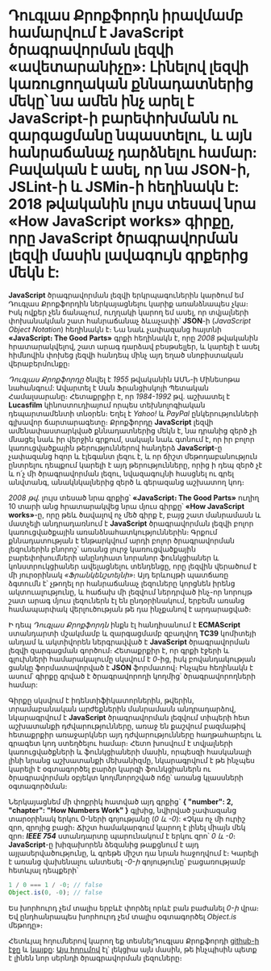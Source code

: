 # Դուգլաս Քրոքֆորդն իրավմամբ համարվում է JavaScript ծրագրավորման լեզվի «ավետարանիչը»: Լինելով լեզվի կառուցողական քննադատներից մեկը՝ նա ամեն ինչ արել է JavaScript-ի բարեփոխմանն ու զարգացմանը նպաստելու, և այն հանրաճանաչ դարձնելու համար: Բավական է ասել, որ նա JSON-ի, JSLint-ի և JSMin-ի հեղինակն է: 2018 թվականին լույս տեսավ նրա «How JavaScript works» գիրքը, որը JavaScript ծրագրավորման լեզվի մասին լավագույն գրքերից մեկն է:

**JavaScript** ծրագրավորման լեզվի երկրպագուներին կարծում եմ Դուգլաս Քրոքֆորդին ներկայացնելու կարիք առանձնապես չկա։ Իսկ ովքեր չեն ճանաչում, ուղղակի կարող եմ ասել, որ տվյալների փոխանակման շատ հանրաճանաչ ձևաչափի՝ **JSON**-ի (_JavaScript Object Notation_) հեղինակն է։ Նա նաև չափազանց հայտնի **«JavaScript։ The Good Parts»** գրքի հեղինակն է, որը _2008_ թվականին հրատարակվելով, շատ արագ դարձավ բեսթսելլեր, և կարելի է ասել հիմնովին փոխեց լեզվի հանդեպ մինչ այդ եղած սնոբիստական վերաբերմունքը։

_Դուգլաս Քրոքֆորդը_ ծնվել է _1955_ թվականին ԱՄՆ-ի Մինեսոթա նահանգում: Ավարտել է Սան Ֆրանցիսկոյի Պետական Համալսարանը։ Հետաքրքիր է, որ _1984-1992_ թվ․ աշխատել է **Lucasfilm** կինոստուդիայում որպես տեխնոլոգիական դեպարտամենտի տնօրեն։ Եղել է _Yahoo!_ և _PayPal_ ընկերությունների գլխավոր ճարտարագետը։ Քրոքֆորդը **JavaScript** լեզվի ամենափաստարկված քննադատներից մեկն է, նա դրանից զերծ չի մնացել նաև իր վերջին գրքում, սակայն նաև գտնում է, որ իր բոլոր կառուցվածքային թերություններով հանդերձ **JavaScript**-ը չափազանց հզոր և էլեգանտ լեզու է, և որ ճիշտ մեթոդաբանություն ընտրելու դեպքում կարելի է այդ թերությունները, որից ի դեպ զերծ չէ և ո՛չ մի ծրագրավորման լեզու, նվազագույնի հասցնել ու գրել անվտանգ, անակնկալներից զերծ և գերազանց աշխատող կոդ։

_2008 թվ․_ լույս տեսած նրա գրքից՝ **«JavaScript։ The Good Parts»** ուղիղ 10 տարի անց հրատարակվեց նրա մյուս գիրքը՝ **«How JavaScript works»**-ը, որը թեև ծավալով ոչ մեծ գիրք է, բայց շատ մանրամասն և մատչելի անդրադառնում է **JavaScript** ծրագրավորման լեզվի բոլոր կառուցվածքային առանձնահատկություններին։ Գրքում քննադատության է ենթարկվում արդի բոլոր ծրագրավորման լեզուներին բնորոշ՝ առանց լուրջ կառուցվածքային բարեփոխումների անընդհատ նորանոր ֆունկցիաներ և կոնստրուկցիաներ ավելացնելու տենդենցը, որը լեզվին վերածում է մի յուրօրինակ _«Ֆրանկենշտեյնի»_։ Այդ երևույթի պատճառը ձգտումն է՝ չթողել որ հանրաճանաչ լեզուները կորցնեն իրենց ակտուալությունը, և հաճախ մի լեզվում ներդրված ինչ-որ նորույթ շատ արագ մյուս լեզուներն էլ են ընդօրինակում, երբեմն առանց համապարփակ վերլուծության թե դա ինչքանով է արդարացված։

Ի դեպ _Դուգլաս Քրոքֆորդն_ ինքն էլ հանդիսանում է **ECMAScript** ստանդարտի մշակմամբ և զարգացմամբ զբաղվող **TC39** կոմիտեյի անդամ և ակտիվորեն ներգրավված է **JavaScript** ծրագրավորման լեզվի զարգացման գործում։ Հետաքրքիր է, որ գրքի էջերի և գլուխների համարակալումը սկսվում է _0_-ից, իսկ բովանդակության ցանկը ֆորմատավորված է **JSON** ֆորմատով։ Ինչպես հեղինակն է ասում՝ գիրքը գրված է ծրագրավորողի կողմից՝ ծրագրավորողների համար:

Գիրքը սկսվում է իդենտիֆիկատորներին, թվերին, տրամաբանական արժեքներին մանրամասն անդրադարձով, նկարագրվում է **JavaScript** ծրագրավորման լեզվում տիպերի հետ աշխատանքի դժվարությունները, առաջ են քաշվում բազմաթիվ հետաքրքիր առաջարկներ այդ դժվարությունները հաղթահարելու և գրագետ կոդ ստեղծելու համար։ Հետո խոսվում է տվյալների կառուցվածքների և ֆունկցիաների մասին, որպեսզի հասկանալի լինի նրանց աշխատանքի մեխանիզմը, նկարագրվում է թե ինչպես կարելի է օգտագործել բարձր կարգի ֆունկցիաներն ու ծրագրավորման օբյեկտ կողմնորոշված ոճը՝ առանց կլասսների օգտագործման։

Ներկայացնեմ մի փոքրիկ հատված այդ գրքից` **{ "number": 2, "chapter": "How Numbers Work" }** գլխից, նվիրված չափազանց տարօրինակ երկու 0-ների գոյությանը (_0 և -0_): «Չկա ոչ մի ուրիշ զրո, զրոյից բացի։ Ճիշտ համակարգում կարող է լինել միայն մեկ զրո։ **_IEEE 754_** ստանդարտը պարունակում է երկու զրո՝ _0 և -0_։ **JavaScript**-ը խիզախորեն ձեզանից թաքցնում է այդ այլասերվածությունը, և գրեթե միշտ դա նրան հաջողվում է։ Կարելի է առանց վախենալու անտեսել _-0-ի_ գոյությունը՝ բացառությամբ հետևյալ դեպքերի՝

```js
1 / 0 === 1 / -0; // false
Object.is(0, -0); // false
```

Ես խորհուրդ չեմ տալիս երբևէ փորձել որևէ բան բաժանել _0-ի_ վրա։ Եվ ընդհանրապես խորհուրդ չեմ տալիս օգտագործել _Object.is_ մեթոդը»։

Հետևյալ հղումներով կարող եք տեսնելԴուգլաս Քրոքֆորդի [github-ի էջը](https://github.com/douglascrockford) և [կայքը](https://www.crockford.com/): [Այս հղումով](https://www.youtube.com/watch?v=R2idkNdKqpQ) էլ՝ լեկցիա այն մասին, թե ինչպիսին պետք է լինեն նոր սերնդի ծրագրավորման լեզուները։
